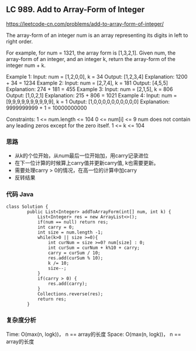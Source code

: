 ## LC 989. Add to Array-Form of Integer
https://leetcode-cn.com/problems/add-to-array-form-of-integer/

The array-form of an integer num is an array representing its digits in left to right order.

For example, for num = 1321, the array form is [1,3,2,1]. Given num, the array-form of an integer, and an integer k, return the array-form of the integer num + k.

Example 1:
Input: num = [1,2,0,0], k = 34 Output: [1,2,3,4] Explanation: 1200 + 34 = 1234 Example 2:
Input: num = [2,7,4], k = 181 Output: [4,5,5] Explanation: 274 + 181 = 455 Example 3:
Input: num = [2,1,5], k = 806 Output: [1,0,2,1] Explanation: 215 + 806 = 1021 Example 4:
Input: num = [9,9,9,9,9,9,9,9,9,9], k = 1 Output: [1,0,0,0,0,0,0,0,0,0,0] Explanation: 9999999999 + 1 = 10000000000

Constraints:
1 <= num.length <= 104 0 <= num[i] <= 9 num does not contain any leading zeros except for the zero itself. 1 <= k <= 104

### 思路
- 从k的个位开始，从num最后一位开始加，用carry记录进位
- 在下一位计算的时候算上carry值并更新carry值, k也需要更新。
- 需要处理carry > 0的情况，在高一位的计算中加carry
- 反转结果

### 代码 Java
```
class Solution {
        public List<Integer> addToArrayForm(int[] num, int k) {
            List<Integer> res = new ArrayList<>();
            if(num == null) return res;
            int carry = 0;
            int size = num.length -1;
            while(k>0 || size >=0){
                int curNum = size >=0? num[size] : 0;
                int curSum = curNum + k%10 + carry;
                carry = curSum / 10;
                res.add(curSum % 10);
                k /= 10;
                size--;
            }
            if(carry > 0) {
                res.add(carry);
            }
            Collections.reverse(res);
            return res;
        }
```
### 复杂度分析
Time: O(max(n, logk))， n == array的长度
Space: O(max(n, logk))， n == array的长度
